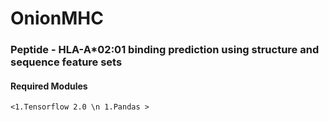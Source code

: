 # OnionMHC
### Peptide - HLA-A*02:01 binding prediction using structure and sequence feature sets

#### Required Modules
`<1.Tensorflow 2.0 \n
1.Pandas >`
